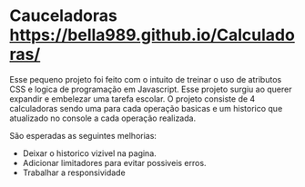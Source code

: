 # Cauceladoras https://bella989.github.io/Calculadoras/
Esse pequeno projeto foi feito com o intuito de treinar o uso de atributos CSS e logica de programação em Javascript. Esse projeto surgiu ao querer expandir e embelezar uma tarefa escolar.
O projeto consiste de 4 calculadoras sendo uma para cada operação basicas e um historico que atualizado no console a cada operação realizada.


São esperadas as seguintes melhorias:
- Deixar o historico vizivel na pagina.
- Adicionar limitadores para evitar possiveis erros.
- Trabalhar a responsividade
